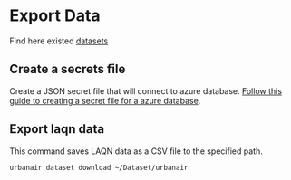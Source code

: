 # Export Data

Find here existed [datasets](datasets.md)

## Create a secrets file

Create a JSON secret file that will connect to azure database.
[Follow this guide to creating a secret file for a azure database](secretfile.md#azure-database).

## Export laqn data

This command saves LAQN data as a CSV file to the specified path.

```
urbanair dataset download ~/Dataset/urbanair
```

